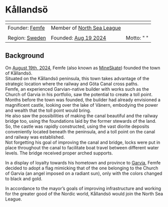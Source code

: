 # Kållandsö



<table data-view="cards"><thead><tr><th></th><th></th><th></th></tr></thead><tbody><tr><td>Founder: <a href="../players/mineskate.md">Femfe</a></td><td>Member of <a href="../nations/north_sea_league.md">North Sea League</a></td><td></td></tr><tr><td><img src="../../../.gitbook/assets/Kållandsö.png" alt="" data-size="original"></td><td></td><td></td></tr><tr><td>Region: <a href="archived-towns/sweden-region.md">Sweden</a></td><td>Founded: <a href="../../../server-dates/august-24.md#aug-19">Aug 19 2024</a></td><td>Motto: " "</td></tr></tbody></table>

## Background

On [August 19th, 2024](../../../server-dates/august-24.md#aug-19), Femfe (also known as [MineSkate](../players/mineskate.md)) founded the town of Kållandsö. \
Situated on the Kållandsö peninsula, this town takes advantage of the strategic location where the railway and Göta Canal cross paths. \
Femfe, an experienced Garvian-native builder with works such as the Church of Garvia in his portfolio, saw the potential to create a toll point. \
Months before the town was founded, the builder had already envisioned a magnificent castle, looking over the lake of Vänern, embodying the power and wealth that the toll point would bring. \
He also saw the possibilities of making the canal beautiful and the railway bridge too, using the foundations laid by the former stewards of the land. \
So, the castle was rapidly constructed, using the vast diorite deposits conveniently located beneath the peninsula, and a toll point on the canal and railway was established. \
Not forgetting his goal of improving the canal and bridge, locks were put in place throughout the canal to facilitate boat travel between different water levels. The bridge received proper arched supports.&#x20;

In a display of loyalty towards his hometown and province to [Garvia](garvia/), Femfe decided to adopt a flag mimicking that of the one belonging to the Church of Garvia (an angel imposed on a radiant sun), only with the colors changed to black and gold.

In accordance to the mayor’s goals of improving infrastructure and working for the greater good of the Nordic world, Kållandsö would join the North Sea League.
